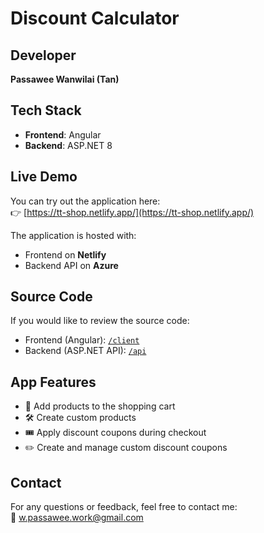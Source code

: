 # Discount Calculator

## Developer
**Passawee Wanwilai (Tan)**

## Tech Stack
- **Frontend**: Angular
- **Backend**: ASP.NET 8

## Live Demo
You can try out the application here:  
👉 [https://tt-shop.netlify.app/](https://tt-shop.netlify.app/)

The application is hosted with:
- Frontend on **Netlify**
- Backend API on **Azure**

## Source Code
If you would like to review the source code:
- Frontend (Angular): [`/client`](./client)
- Backend (ASP.NET API): [`/api`](./api)

## App Features
- 🛒 Add products to the shopping cart
- 🛠️ Create custom products
- 🎟️ Apply discount coupons during checkout
- ✏️ Create and manage custom discount coupons

## Contact
For any questions or feedback, feel free to contact me:  
📧 [w.passawee.work@gmail.com](mailto:w.passawee.work@gmail.com)
